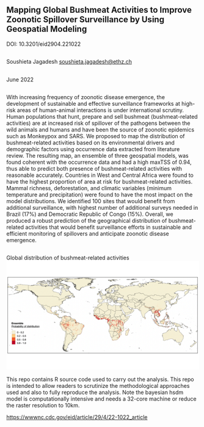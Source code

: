 ##  Mapping Global Bushmeat Activities to Improve Zoonotic Spillover Surveillance by Using Geospatial Modeling

DOI: 10.3201/eid2904.221022
##
Soushieta Jagadesh <soushieta.jagadesh@ethz.ch>
##
June 2022
##

With increasing frequency of zoonotic disease emergence, the development of sustainable and effective surveillance frameworks at high-risk areas of human-animal interactions is under international scrutiny. Human populations that hunt, prepare and sell bushmeat (bushmeat-related activities) are at increased risk of spillover of the pathogens between the wild animals and humans and have been the source of zoonotic epidemics such as Monkeypox and SARS. We proposed to map the distribution of bushmeat-related activities based on its environmental drivers and demographic factors using occurrence data extracted from literature review. The resulting map, an ensemble of three geospatial models, was found coherent with the occurrence data and had a high maxTSS of 0.94, thus able to predict both presence of bushmeat-related activities with reasonable accurately. Countries in West and Central Africa were found to have the highest proportion of area at risk for bushmeat-related activities. Mammal richness, deforestation, and climatic variables (minimum temperature and precipitation) were found to have the most impact on the model distributions. We identified 100 sites that would benefit from additional surveillance, with highest number of additional surveys needed in Brazil (17%) and Democratic Republic of Congo (15%). Overall, we produced a robust prediction of the geographical distribution of bushmeat-related activities that would benefit surveillance efforts in sustainable and efficient monitoring of spillovers and anticipate zoonotic disease emergence.
##
Global distribution of bushmeat-related activities
![Global distribution of bushmeat-related activities](Figure.png)

This repo contains R source code used to carry out the analysis. This repo is intended to allow readers to scrutinize the methodological approaches used and also to fully reproduce the analysis. Note the bayesian hsdm model is computationally intensive and needs a 32-core machine or reduce the raster resolution to 10km. 

https://wwwnc.cdc.gov/eid/article/29/4/22-1022_article
